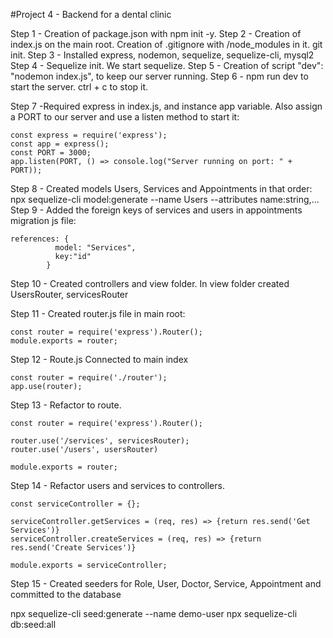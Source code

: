 #Project 4 - Backend for a dental clinic

Step 1 - Creation of package.json with npm init -y.
Step 2 - Creation of index.js on the main root. Creation of .gitignore with /node_modules in it. git init.
Step 3 - Installed express, nodemon, sequelize, sequelize-cli, mysql2
Step 4 - Sequelize init. We start sequelize.
Step 5 - Creation of script "dev": "nodemon index.js", to keep our server running.
Step 6 - npm run dev to start the server. ctrl + c to stop it. 


Step 7 -Required express in index.js, and instance app variable. Also assign a PORT to our server and use a listen method to start it:

```
const express = require('express');
const app = express();
const PORT = 3000;
app.listen(PORT, () => console.log("Server running on port: " + PORT));
```
Step 8 - Created models Users, Services and Appointments in that order:
npx sequelize-cli model:generate --name Users --attributes name:string,...
Step 9 - Added the foreign keys of services and users in appointments migration js file:
```
references: {
          model: "Services",
          key:"id"
        }
```

Step 10 - Created controllers and view folder.
In view folder created UsersRouter, servicesRouter

Step 11 - Created router.js file in main root:
```
const router = require('express').Router();
module.exports = router;
```

Step 12 - Route.js Connected to main index 
```
const router = require('./router'); 
app.use(router);
```

Step 13 - Refactor to route. 
```
const router = require('express').Router();

router.use('/services', servicesRouter);
router.use('/users', usersRouter)

module.exports = router;
```
Step 14 - Refactor users and services to controllers.
```
const serviceController = {};

serviceController.getServices = (req, res) => {return res.send('Get Services')}
serviceController.createServices = (req, res) => {return res.send('Create Services')}

module.exports = serviceController;
```
Step 15 - Created seeders for Role, User, Doctor, Service, Appointment and committed to the database

npx sequelize-cli seed:generate --name demo-user
npx sequelize-cli db:seed:all




